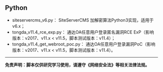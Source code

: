 
## Python

- siteservercms_v6.py： SiteServerCMS 加解密算法Python3实现，适用于v6.x；
- tongda_v11.4_rce_exp.py： 通达OA任意用户登录匿名漏洞RCE ExP（影响版本：v2017、v11.x < v11.5，脚本测试版本：v11.4）；
- tongda_v11.4_get_webroot_poc.py： 通达OA任意用户登录漏洞PoC（影响版本：v2017、v11.x < v11.5，脚本测试版本：v11.4）。

<hr/>

**免责声明：脚本仅供研究学习使用，请遵守《网络安全法》等相关法律法规。**
